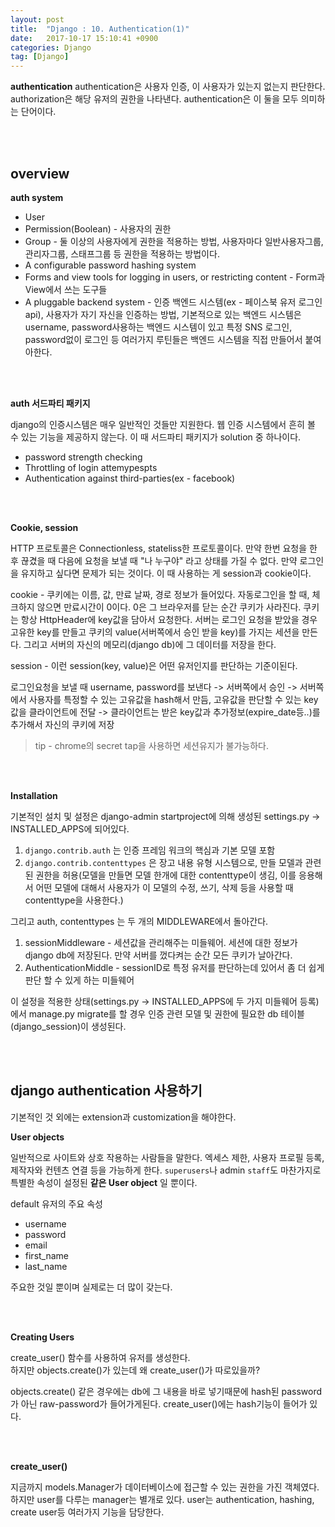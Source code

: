 ```yaml
---
layout: post
title:  "Django : 10. Authentication(1)"
date:   2017-10-17 15:10:41 +0900
categories: Django
tag: [Django]
---
```


**authentication** authentication은 사용자 인증, 이 사용자가 있는지 없는지 판단한다. authorization은 해당 유저의 권한을 나타낸다. authentication은 이 둘을 모두 의미하는 단어이다.

<br><br>

## overview

**auth system**

- User
- Permission(Boolean) - 사용자의 권한
- Group - 둘 이상의 사용자에게 권한을 적용하는 방법, 사용자마다 일반사용자그룹, 관리자그룹, 스태프그룹 등 권한을 적용하는 방법이다.
- A configurable password hashing system
- Forms and view tools for logging in users, or restricting content - Form과 View에서 쓰는 도구들
- A pluggable backend system - 인증 백엔드 시스템(ex - 페이스북 유저 로그인 api), 사용자가 자기 자신을 인증하는 방법, 기본적으로 있는 백엔드 시스템은 username, password사용하는 백엔드 시스템이 있고 특정 SNS 로그인, password없이 로그인 등 여러가지 루틴들은 백엔드 시스템을 직접 만들어서 붙여아한다.

<br><br>

**auth 서드파티 패키지**

django의 인증시스템은 매우 일반적인 것들만 지원한다. 웹 인증 시스템에서 흔히 볼 수 있는 기능을 제공하지 않는다. 이 때 서드파티 패키지가 solution 중 하나이다.

- password strength checking
- Throttling of login attemypespts
- Authentication against third-parties(ex - facebook)

<br><br>

**Cookie, session**

HTTP 프로토콜은 Connectionless, stateliss한 프로토콜이다. 만약 한번 요청을 한 후 끊겼을 때 다음에 요청을 보낼 때 "나 누구야" 라고 상태를 가질 수 없다. 만약 로그인을 유지하고 싶다면 문제가
되는 것이다. 이 때 사용하는 게 session과 cookie이다.


cookie - 쿠키에는 이름, 값, 만료 날짜, 경로 정보가 들어있다. 자동로그인을 할 때, 체크하지 않으면 만료시간이 0이다. 0은 그 브라우저를 닫는 순간 쿠키가 사라진다. 쿠키는 항상 HttpHeader에 key값을 담아서 요청한다. 서버는 로그인 요청을 받았을 경우 고유한 key를 만들고 쿠키의 value(서버쪽에서 승인 받을 key)를 가지는 세션을 만든다.  그리고 서버의 자신의 메모리(django db)에 그 데이터를 저장을 한다.

session - 이런 session(key, value)은 어떤 유저인지를 판단하는 기준이된다.

로그인요청을 보낼 때 username, password를 보낸다 -> 서버쪽에서 승인 -> 서버쪽에서 사용자를 특정할 수 있는 고유값을 hash해서 만듬, 고유값을 판단할 수 있는 key값을 클라이언트에 전달 -> 클라이언트는 받은 key값과 추가정보(expire\_date등..)를 추가해서 자신의 쿠키에 저장

> tip -  chrome의 secret tap을 사용하면 세션유지가 불가능하다.

<br><br>

**Installation**

기본적인 설치 및 설정은 django-admin startproject에 의해 생성된 settings.py -> INSTALLED\_APPS에 되어있다.

1. `django.contrib.auth` 는 인증 프레임 워크의 핵심과 기본 모델 포함
2. `django.contrib.contenttypes` 은 장고 내용 유형 시스템으로, 만들 모델과 관련된 권한을 허용(모델을 만들면 모델 한개에 대한 contenttype이 생김, 이를 응용해서 어떤 모델에 대해서 사용자가 이 모델의 수정, 쓰기, 삭제 등을 사용할 때 contenttype을 사용한다.)

그리고 auth, contenttypes 는 두 개의 MIDDLEWARE에서 돌아간다.

1. sessionMiddleware - 세션값을 관리해주는 미들웨어. 세션에 대한 정보가 django db에 저장된다. 만약 서버를 껐다켜는 순간 모든 쿠키가 날아간다.
2. AuthenticationMiddle - sessionID로 특정 유저를 판단하는데 있어서 좀 더 쉽게 판단 할 수 있게 하는 미들웨어

이 설정을 적용한 상태(settings.py -> INSTALLED\_APPS에 두 가지 미들웨어 등록)에서 manage.py migrate를 할 경우 인증 관련 모델 및 권한에 필요한 db 테이블(django\_session)이 생성된다.

<br><br>

## django authentication 사용하기

기본적인 것 외에는 extension과 customization을 해야한다.

**User objects**

일반적으로 사이트와 상호 작용하는 사람들을 말한다. 엑세스 제한, 사용자 프로필 등록, 제작자와 컨텐츠 연결 등을 가능하게 한다. `superusers`나 admin `staff`도 마찬가지로 특별한 속성이 설정된 **같은 User object** 일 뿐이다.

default 유저의 주요 속성

- username
- password
- email
- first_name
- last_name

주요한 것일 뿐이며 실제로는 더 많이 갖는다.

<br><br>

**Creating Users**

create\_user() 함수를 사용하여 유저를 생성한다.<br>
하지만 objects.create()가 있는데 왜 create\_user()가 따로있을까?

objects.create() 같은 경우에는 db에 그 내용을 바로 넣기때문에 hash된 password가 아닌 raw-password가 들어가게된다. create_user()에는 hash기능이 들어가 있다.

<br><br>

**create_user()**

지금까지 models.Manager가 데이터베이스에 접근할 수 있는 권한을 가진 객체였다. 하지만 user를 다루는 manager는 별개로 있다. user는 authentication, hashing, create user등 여러가지 기능을 담당한다.
